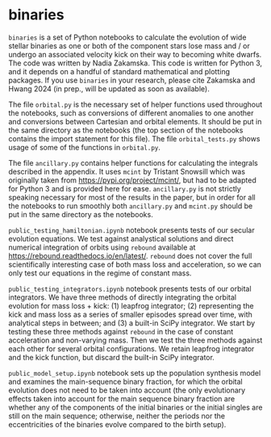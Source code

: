# binaries

`binaries` is a set of Python notebooks to calculate the evolution of wide stellar binaries as one or both of the component stars lose mass and / or undergo an associated velocity kick on their way to becoming white dwarfs. The code was written by Nadia Zakamska. This code is written for Python 3, and it depends on a handful of standard mathematical and plotting packages. If you use `binaries` in your research, please cite Zakamska and Hwang 2024 (in prep., will be updated as soon as available). 

The file `orbital.py` is the necessary set of helper functions used throughout the notebooks, such as conversions of different anomalies to one another and conversions between Cartesian and orbital elements. It should be put in the same directory as the notebooks (the top section of the notebooks contains the import statement for this file). The file `orbital_tests.py` shows usage of some of the functions in `orbital.py`. 

The file `ancillary.py` contains helper functions for calculating the integrals described in the appendix. It uses `mcint` by Tristant Snowsill which was originally taken from https://pypi.org/project/mcint/, but had to be adapted for Python 3 and is provided here for ease. `ancillary.py` is not strictly speaking necessary for most of the results in the paper, but in order for all the notebooks to run smoothly both `ancillary.py` and `mcint.py` should be put in the same directory as the notebooks. 

`public_testing_hamiltonian.ipynb` notebook presents tests of our secular evolution equations. We test against analystical solutions and direct numerical integration of orbits using `rebound` available at https://rebound.readthedocs.io/en/latest/. `rebound` does not cover the full scientifically interesting case of both mass loss and acceleration, so we can only test our equations in the regime of constant mass. 

`public_testing_integrators.ipynb` notebook presents tests of our orbital integrators. We have three methods of directly integrating the orbital evolution for mass loss + kick: (1) leapfrog integrator; (2) representing the kick and mass loss as a series of smaller episodes spread over time, with analytical steps in between; and (3) a built-in SciPy integrator. We start by testing these three methods against `rebound` in the case of constant acceleration and non-varying mass. Then we test the three methods against each other for several orbital configurations. We retain leapfrog integrator and the kick function, but discard the built-in SciPy integrator. 

`public_model_setup.ipynb` notebook sets up the population synthesis model and examines the main-sequence binary fraction, for which the orbital evolution does not need to be taken into account (the only evolutionary effects taken into account for the main sequence binary fraction are whether any of the components of the initial binaries or the initial singles are still on the main sequence; otherwise, neither the periods nor the eccentricities of the binaries evolve compared to the birth setup). 
